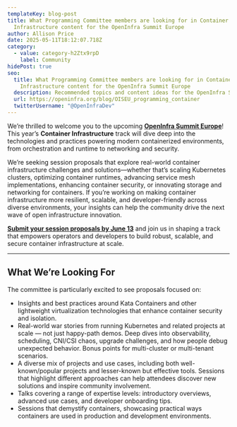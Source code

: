 ```yaml
---
templateKey: blog-post
title: What Programming Committee members are looking for in Container
  Infrastructure content for the OpenInfra Summit Europe
author: Allison Price
date: 2025-05-11T18:12:07.718Z
category:
  - value: category-h2Ztx9rpD
    label: Community
hidePost: true
seo:
  title: What Programming Committee members are looking for in Container
    Infrastructure content for the OpenInfra Summit Europe
  description: Recommended topics and content ideas for the OpenInfra Summit Europe
  url: https://openinfra.org/blog/OISEU_programming_container
  twitterUsername: "@OpenInfraDev"
---
```

We’re thrilled to welcome you to the upcoming **[OpenInfra Summit Europe](https://summit2025.openinfra.org/)**! This year’s **Container Infrastructure** track will dive deep into the technologies and practices powering modern containerized environments, from orchestration and runtime to networking and security.

We’re seeking session proposals that explore real-world container infrastructure challenges and solutions—whether that’s scaling Kubernetes clusters, optimizing container runtimes, advancing service mesh implementations, enhancing container security, or innovating storage and networking for containers. If you’re working on making container infrastructure more resilient, scalable, and developer-friendly across diverse environments, your insights can help the community drive the next wave of open infrastructure innovation.

**[Submit your session proposals by June 13](https://summit2025.openinfra.org/cfp/)** and join us in shaping a track that empowers operators and developers to build robust, scalable, and secure container infrastructure at scale.

- - -

## What We’re Looking For

The committee is particularly excited to see proposals focused on:

* Insights and best practices around Kata Containers and other lightweight virtualization technologies that enhance container security and isolation.
* Real-world war stories from running Kubernetes and related projects at scale — not just happy-path demos. Deep dives into observability, scheduling, CNI/CSI chaos, upgrade challenges, and how people debug unexpected behavior. Bonus points for multi-cluster or multi-tenant scenarios.
* A diverse mix of projects and use cases, including both well-known/popular projects and lesser-known but effective tools. Sessions that highlight different approaches can help attendees discover new solutions and inspire community involvement.
* Talks covering a range of expertise levels: introductory overviews, advanced use cases, and developer onboarding tips.
* Sessions that demystify containers, showcasing practical ways containers are used in production and development environments.
